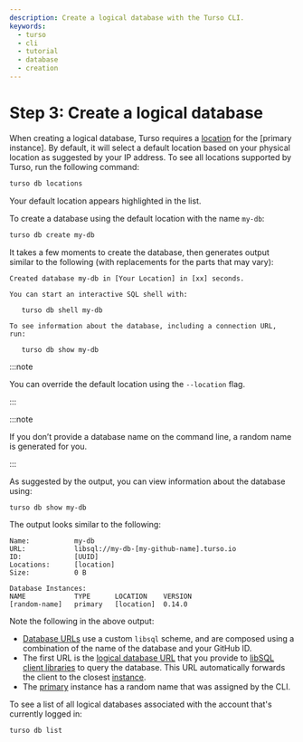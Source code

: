 ```yaml
---
description: Create a logical database with the Turso CLI.
keywords:
  - turso
  - cli
  - tutorial
  - database
  - creation
---
```


# Step 3: Create a logical database

When creating a logical database, Turso requires a [location] for the [primary
instance]. By default, it will select a default location based on your physical
location as suggested by your IP address.  To see all locations supported by
Turso, run the following command:

```bash
turso db locations
```

Your default location appears highlighted in the list.

To create a database using the default location with the name `my-db`:

```bash
turso db create my-db
```

It takes a few moments to create the database, then generates output similar to
the following (with replacements for the parts that may vary):

```
Created database my-db in [Your Location] in [xx] seconds.

You can start an interactive SQL shell with:

   turso db shell my-db

To see information about the database, including a connection URL, run:

   turso db show my-db
```

:::note

You can override the default location using the `--location` flag.

:::

:::note

If you don’t provide a database name on the command line, a random name is
generated for you.

:::

As suggested by the output, you can view information about the database using:

```bash
turso db show my-db
```

The output looks similar to the following:

```
Name:           my-db
URL:            libsql://my-db-[my-github-name].turso.io
ID:             [UUID]
Locations:      [location]
Size:           0 B

Database Instances:
NAME            TYPE      LOCATION    VERSION
[random-name] 	primary   [location]  0.14.0
```

Note the following in the above output:

- [Database URLs] use a custom `libsql` scheme, and are composed using a
  combination of the name of the database and your GitHub ID.
- The first URL is the [logical database URL] that you provide to [libSQL client
  libraries] to query the database. This URL automatically forwards the client
  to the closest [instance].
- The [primary] instance has a random name that was assigned by the CLI.

To see a list of all logical databases associated with the account that's
currently logged in:

```bash
turso db list
```

[location]: /concepts#location
[Database URLs]: /reference/libsql-urls
[logical database URL]: /reference/libsql-urls#logical-database-url
[instance]: /concepts#instance
[primary]: /concepts#primary
[libSQL client libraries]: /reference/client-access
